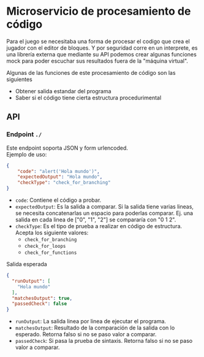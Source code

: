 # Microservicio de procesamiento de código

Para el juego se necesitaba una forma de procesar el codigo que crea el jugador con el editor de bloques. Y por seguridad corre en un interprete, es una librería externa que mediante su API podemos crear algunas funciones mock para poder escuchar sus resultados fuera de la "máquina virtual".

Algunas de las funciones de este procesamiento de código son las siguientes
* Obtener salida estandar del programa
* Saber si el código tiene cierta estructura procedurimental

## API
### Endpoint `./`

Este endpoint soporta JSON y form urlencoded.  
Ejemplo de uso:

```json
{
    "code": "alert('Hola mundo')",
    "expectedOutput": "Hola mundo",
    "checkType": "check_for_branching"
}
```

* `code`: Contiene el código a probar.   
* `expectedOutput`: Es la salida a comparar. Si la salida tiene varias lineas, se necesita concatenarlas un espacio para poderlas comparar. Ej. una salida en cada linea de \["0", "1", "2"\] se compararía con "0 1 2".  
* `checkType`: Es el tipo de prueba a realizar en código de estructura. Acepta los siguiente valores: 
    * `check_for_branching`
    * `check_for_loops`
    * `check_for_functions`

Salida esperada

```json
{
  "runOutput": [
    "Hola mundo"
  ],
  "matchesOutput": true,
  "passedCheck": false
}
```
* `runOutput`: La salida linea por linea de ejecutar el programa.
* `matchesOutput`: Resultado de la comparación de la salida con lo esperado. Retorna falso si no se paso valor a comparar.
* `passedCheck`: Si pasa la prueba de sintaxis. Retorna falso si no se paso valor a comparar.